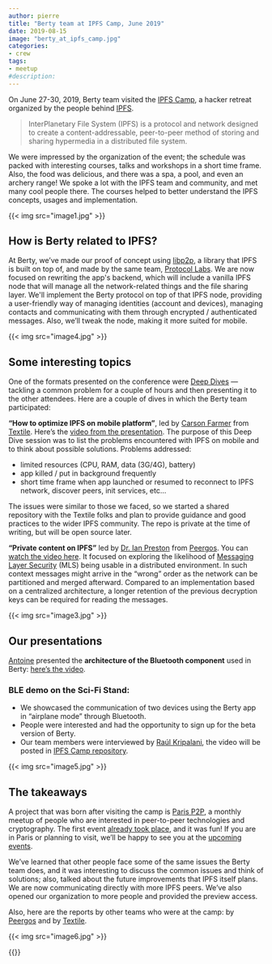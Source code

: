 ```yaml
---
author: pierre
title: "Berty team at IPFS Camp, June 2019"
date: 2019-08-15
image: "berty_at_ipfs_camp.jpg"
categories:
- crew
tags:
- meetup
#description:
---
```


On June 27-30, 2019, Berty team visited the [IPFS Camp](https://camp.ipfs.io/), a hacker retreat organized by the people behind [IPFS](https://ipfs.io).

> InterPlanetary File System (IPFS) is a protocol and network designed to create a content-addressable, peer-to-peer method of storing and sharing hypermedia in a distributed file system.

We were impressed by the organization of the event; the schedule was packed with interesting courses, talks and workshops in a short time frame. Also, the food was delicious, and there was a spa, a pool, and even an archery range! We spoke a lot with the IPFS team and community, and met many cool people there. The courses helped to better understand the IPFS concepts, usages and implementation.

{{< img src="image1.jpg" >}}

## How is Berty related to IPFS?

At Berty, we’ve made our proof of concept using [libp2p](https://libp2p.io), a library that IPFS is built on top of, and made by the same team, [Protocol Labs](https://protocol.ai). We are now focused on rewriting the app's backend, which will include a vanilla IPFS node that will manage all the network-related things and the file sharing layer. We'll implement the Berty protocol on top of that IPFS node, providing a user-friendly way of managing identities (account and devices), managing contacts and communicating with them through encrypted / authenticated messages. Also, we’ll tweak the node, making it more suited for mobile.

{{< img src="image4.jpg" >}}

## Some interesting topics

One of the formats presented on the conference were [Deep Dives](https://github.com/ipfs/camp/tree/master/DEEP_DIVES) — tackling a common problem for a couple of hours and then presenting it to the other attendees. Here are a couple of dives in which the Berty team participated:

**“How to optimize IPFS on mobile platform”**, led by [Carson Farmer](https://github.com/carsonfarmer) from [Textile](https://textile.io). Here’s the [video from the presentation](https://www.youtube.com/watch?v=RfXRn8RTLh4&feature=youtu.be). The purpose of this Deep Dive session was to list the problems encountered with IPFS on mobile and to think about possible solutions.
Problems addressed:

- limited resources (CPU, RAM, data (3G/4G), battery)
- app killed / put in background frequently
- short time frame when app launched or resumed to reconnect to IPFS network, discover peers, init services, etc...

The issues were similar to those we faced, so we started a shared repository with the Textile folks and plan to provide guidance and good practices to the wider IPFS community. The repo is private at the time of writing, but will be open source later.

**“Private content on IPFS”** led by [Dr. Ian Preston](https://github.com/ianopolous) from [Peergos](https://peergos.org/). You can [watch the video here](https://www.youtube.com/watch?v=oiEhyw17_OI&feature=youtu.be). It focused on exploring the likelihood of [Messaging Layer Security](https://messaginglayersecurity.rocks/) (MLS) being usable in a distributed environment. In such context messages might arrive in the “wrong” order as the network can be partitioned and merged afterward. Compared to an implementation based on a centralized architecture, a longer retention of the previous decryption keys can be required for reading the messages.

{{< img src="image3.jpg" >}}

## Our presentations

[Antoine](https://github.com/aeddi) presented the **architecture of the Bluetooth component** used in Berty: [here’s the video](https://www.youtube.com/watch?v=aaSFHxpwm9A).

### BLE demo on the Sci-Fi Stand:

* We showcased the communication of two devices using the Berty app in “airplane mode” through Bluetooth.
* People were interested and had the opportunity to sign up for the beta version of Berty.
* Our team members were interviewed by [Raúl Kripalani](https://github.com/raulk), the video will be posted in [IPFS Camp repository](https://github.com/ipfs/camp/#-sci-fi-fair).

{{< img src="image5.jpg" >}}

## The takeaways

A project that was born after visiting the camp is [Paris P2P](https://p2p.paris/en/), a monthly meetup of people who are interested in peer-to-peer technologies and cryptography. The first event [already took place](https://www.meetup.com/Paris-P2P/events/263089573/), and it was fun! If you are in Paris or planning to visit, we’ll be happy to see you at the [upcoming events](https://www.meetup.com/Paris-P2P/).

We’ve learned that other people face some of the same issues the Berty team does, and it was interesting to discuss the common issues and think of solutions; also, talked about the future improvements that IPFS itself plans. We are now communicating directly with more IPFS peers. We’ve also opened our organization to more people and provided the preview access.

Also, here are the reports by other teams who were at the camp: by [Peergos](https://peergos.org/blog#ipfs_camp_new_features_july_2019_) and by [Textile](https://medium.com/textileio/ipfs-camp-2019-the-highlights-and-takeaways-2b3cb4f42513).

{{< img src="image6.jpg" >}}

{{<tweet id="1162296349624360960">}}
